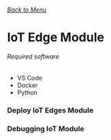###### [Back to Menu](./home.md)
# IoT Edge Module

###### Required software
- VS Code
- Docker
- Python


### Deploy IoT Edges Module


### Debugging IoT Module


